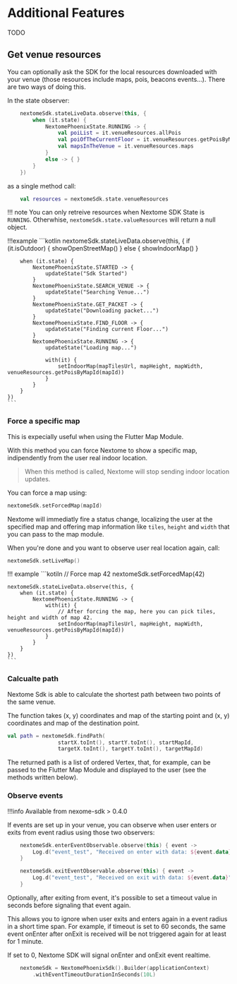 
# Additional Features
TODO
## Get venue resources
You can optionally ask the SDK for the local resources downloaded with your venue (those resources include maps, pois, beacons events...).
There are two ways of doing this.

In the state observer:
```kotlin
    nextomeSdk.stateLiveData.observe(this, {
        when (it.state) {
            NextomePhoenixState.RUNNING -> {
                val poiList = it.venueResources.allPois
                val poiOfTheCurrentFloor = it.venueResources.getPoisByMapId(it.mapId)
                val mapsInTheVenue = it.venueResources.maps
            }
            else -> { }
        }
    })
```

as a single method call:
```kotlin
    val resources = nextomeSdk.state.venueResources
```
!!! note
    You can only retreive resources when Nextome SDK State is `RUNNING`. Otherwhise, `nextomeSdk.state.valueResources` will return a null object.


!!!example
    ```kotlin
    nextomeSdk.stateLiveData.observe(this, {
        if (it.isOutdoor) {
            showOpenStreetMap()
        } else {
            showIndoorMap()
        }

        when (it.state) {
            NextomePhoenixState.STARTED -> {
                updateState("Sdk Started")
            }
            NextomePhoenixState.SEARCH_VENUE -> {
                updateState("Searching Venue...")
            }
            NextomePhoenixState.GET_PACKET -> {
                updateState("Downloading packet...")
            }
            NextomePhoenixState.FIND_FLOOR -> {
                updateState("Finding current Floor...")
            }
            NextomePhoenixState.RUNNING -> {
                updateState("Loading map...")

                with(it) {
                    setIndoorMap(mapTilesUrl, mapHeight, mapWidth, venueResources.getPoisByMapId(mapId))
                }
            }
        }
    })
    ```

### Force a specific map
This is expecially useful when using the Flutter Map Module.

With this method you can force Nextome to show a specific map, indipendently from the user real indoor location.

> When this method is called, Nextome will stop sending indoor location updates.

You can force a map using:
```kotlin
nextomeSdk.setForcedMap(mapId)
```

Nextome will immediatly fire a status change, localizing the user at the specified map and offering map information like `tiles`, `height` and `width` that you can pass to the map module.

When you're done and you want to observe user real location again, call:
```kotlin
nextomeSdk.setLiveMap()
```
!!! example
    ```kotiln
    // Force map 42
    nextomeSdk.setForcedMap(42)

    nextomeSdk.stateLiveData.observe(this, {
        when (it.state) {
            NextomePhoenixState.RUNNING -> {
                with(it) {
                    // After forcing the map, here you can pick tiles, height and width of map 42.
                    setIndoorMap(mapTilesUrl, mapHeight, mapWidth, venueResources.getPoisByMapId(mapId))
                }
            }
        }
    })
    ```

### Calcualte path
Nextome Sdk is able to calculate the shortest path between two points of the same venue.

The function takes (x, y) coordinates and map of the starting point and (x, y) coordinates and map of the destination point.

```kotlin
val path = nextomeSdk.findPath(
                startX.toInt(), startY.toInt(), startMapId,
                targetX.toInt(), targetY.toInt(), targetMapId)
```

The returned path is a list of ordered Vertex, that, for example, can be passed to the Flutter Map Module and displayed to the user (see the methods written below).

### Observe events
!!!info 
    Available from nexome-sdk > 0.4.0

If events are set up in your venue, you can observe when user enters or exits from event radius using those two observers:
```kotlin
    nextomeSdk.enterEventObservable.observe(this) { event ->
        Log.d("event_test", "Received on enter with data: ${event.data}")
    }

    nextomeSdk.exitEventObservable.observe(this) { event ->
        Log.d("event_test", "Received on exit with data: ${event.data}")
    }
```


Optionally, after exiting from event, it's possible to set a timeout value in seconds before signaling that event again.

This allows you to ignore when user exits and enters again in a event radius in a short time span. For example, if timeout is set to 60 seconds, the same event onEnter after onExit is received will be not triggered again for at least for 1 minute.

If set to 0, Nextome SDK will signal onEnter and onExit event realtime.

```kotlin
    nextomeSdk = NextomePhoenixSdk().Builder(applicationContext)
        .withEventTimeoutDurationInSeconds(10L)
```